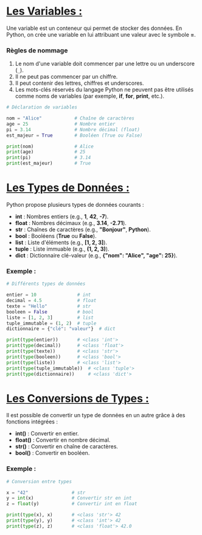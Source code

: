 # <u>Les Variables :</u>
Une variable est un conteneur qui permet de stocker des données. En Python, on crée une variable en lui attribuant une valeur avec le symbole **=**.

### Règles de nommage
1. Le nom d'une variable doit commencer par une lettre ou un underscore (`_`).
2. Il ne peut pas commencer par un chiffre.
3. Il peut contenir des lettres, chiffres et underscores.
4. Les mots-clés réservés du langage Python ne peuvent pas être utilisés comme noms de variables (par exemple, **if**, **for**, **print**, etc.).
```py
# Déclaration de variables

nom = "Alice"            # Chaîne de caractères
age = 25                 # Nombre entier
pi = 3.14                # Nombre décimal (float)
est_majeur = True        # Booléen (True ou False)

print(nom)               # Alice
print(age)               # 25
print(pi)                # 3.14
print(est_majeur)        # True
```
# <u>Les Types de Données :</u>
Python propose plusieurs types de données courants :

- **int** : Nombres entiers (e.g., **1**, **42**, **-7**).
- **float** : Nombres décimaux (e.g., **3.14**, **-2.71**).
- **str** : Chaînes de caractères (e.g., **"Bonjour"**, **Python**).
- **bool** : Booléens (**True** ou **False**).
- **list** : Liste d'éléments (e.g., **[1, 2, 3]**).
- **tuple** : Liste immuable (e.g., **(1, 2, 3)**).
- **dict** : Dictionnaire clé-valeur (e.g., **{"nom": "Alice", "age": 25}**).  
### Exemple :
```py
# Différents types de données

entier = 10               # int
decimal = 4.5             # float
texte = "Hello"           # str
booleen = False           # bool
liste = [1, 2, 3]         # list
tuple_immutable = (1, 2)  # tuple
dictionnaire = {"clé": "valeur"}  # dict

print(type(entier))       # <class 'int'>
print(type(decimal))      # <class 'float'>
print(type(texte))        # <class 'str'>
print(type(booleen))      # <class 'bool'>
print(type(liste))        # <class 'list'>
print(type(tuple_immutable))  # <class 'tuple'>
print(type(dictionnaire))     # <class 'dict'>
```
# <u>Les Conversions de Types :</u>
Il est possible de convertir un type de données en un autre grâce à des fonctions intégrées :

- **int()** : Convertir en entier.
- **float()** : Convertir en nombre décimal.
- **str()** : Convertir en chaîne de caractères.
- **bool()** : Convertir en booléen.
### Exemple :
```py
# Conversion entre types

x = "42"                # str
y = int(x)              # Convertir str en int
z = float(y)            # Convertir int en float

print(type(x), x)       # <class 'str'> 42
print(type(y), y)       # <class 'int'> 42
print(type(z), z)       # <class 'float'> 42.0

```
